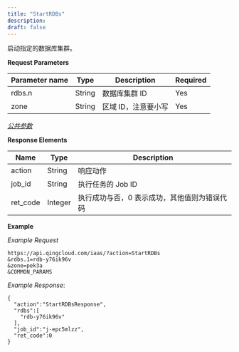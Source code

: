 ```yaml
---
title: "StartRDBs"
description: 
draft: false
---
```




启动指定的数据库集群。

**Request Parameters**

| Parameter name | Type | Description | Required |
| --- | --- | --- | --- |
| rdbs.n | String | 数据库集群 ID | Yes |
| zone | String | 区域 ID，注意要小写 | Yes |

[_公共参数_](../../../parameters/)

**Response Elements**

| Name | Type | Description |
| --- | --- | --- |
| action | String | 响应动作 |
| job_id | String | 执行任务的 Job ID |
| ret_code | Integer | 执行成功与否，0 表示成功，其他值则为错误代码 |

**Example**

_Example Request_

```
https://api.qingcloud.com/iaas/?action=StartRDBs
&rdbs.1=rdb-y76ik96v
&zone=pek3a
&COMMON_PARAMS
```

_Example Response_:

```
{
  "action":"StartRDBsResponse",
  "rdbs":[
    "rdb-y76ik96v"
  ],
  "job_id":"j-epc5mlzz",
  "ret_code":0
}
```

